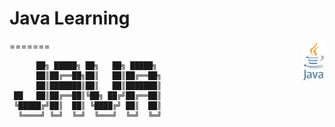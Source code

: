 

# Java Learning

<img src="https://github.com/susaglam/Java/blob/master/java.png" align="right" style="height: 64px"/>
=======
 
          ██╗ █████╗ ██╗   ██╗ █████╗ 
          ██║██╔══██╗██║   ██║██╔══██╗
          ██║███████║██║   ██║███████║
     ██   ██║██╔══██║╚██╗ ██╔╝██╔══██║
     ╚█████╔╝██║  ██║ ╚████╔╝ ██║  ██║
      ╚════╝ ╚═╝  ╚═╝  ╚═══╝  ╚═╝  ╚═╝
